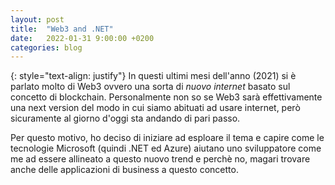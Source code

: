 ```yaml
---
layout: post
title:  "Web3 and .NET"
date:   2022-01-31 9:00:00 +0200
categories: blog
---
```

{: style="text-align: justify"}
In questi ultimi mesi dell'anno (2021) si è parlato molto di Web3 ovvero una sorta di *nuovo internet* basato sul concetto di blockchain. Personalmente non so se Web3 sarà effettivamente una next version del modo in cui siamo abituati ad usare internet, però sicuramente al giorno d'oggi sta andando di pari passo.

Per questo motivo, ho deciso di iniziare ad esploare il tema e capire come le tecnologie Microsoft (quindi .NET ed Azure) aiutano uno sviluppatore come me ad essere allineato a questo nuovo trend e perchè no, magari trovare anche delle applicazioni di business a questo concetto.